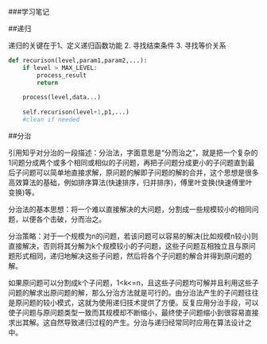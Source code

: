 ###学习笔记

##递归

递归的关键在于1、定义递归函数功能 2. 寻找结束条件 3. 寻找等价关系

```python
def recurison(level,param1,param2,...):
	if level > MAX_LEVEL:
		process_result
		return
		
	process(level,data...)
	
	self.recurison(level+1,p1,...)
	#clean if needed
```

##分治


引用知乎对分治的一段描述：分治法，字面意思是“分而治之”，就是把一个复杂的1问题分成两个或多个相同或相似的子问题，再把子问题分成更小的子问题直到最后子问题可以简单地直接求解，原问题的解即子问题的解的合并，这个思想是很多高效算法的基础，例如排序算法(快速排序，归并排序)，傅里叶变换(快速傅里叶变换)等。

分治法的基本思想：将一个难以直接解决的大问题，分割成一些规模较小的相同问题，以便各个击破，分而治之。

分治策略：对于一个规模为n的问题，若该问题可以容易的解决(比如规模n较小)则直接解决，否则将其分解为k个规模较小的子问题，这些子问题互相独立且与原问题形式相同，递归地解决这些子问题，然后将各个子问题的解合并得到原问题的解。

如果原问题可以分割成k个子问题，1<k<=n，且这些子问题均可解并且利用这些子问题的解求出原问题的解，那么分治方法就是可行的。由分治法产生的子问题往往是原问题的较小模式，这就为使用递归技术提供了方便。反复应用分治手段，可以使子问题与原问题类型一致而其规模却不断缩小，最终使子问题缩小到很容易直接求出其解。这自然导致递归过程的产生。分治与递归经常同时应用在算法设计之中。